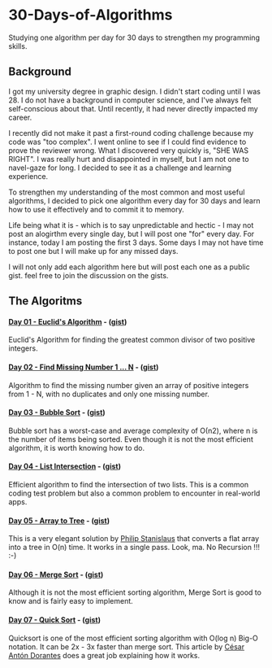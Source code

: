 # 30-Days-of-Algorithms
Studying one algorithm per day for 30 days to strengthen my programming skills.

## Background
I got my university degree in graphic design. I didn't start coding until I was 28. I do not have a background in computer science, and I've always felt self-conscious about that. Until recently, it had never directly impacted my career. 

I recently did not make it past a first-round coding challenge because my code was "too complex". I went online to see if I could find evidence to prove the reviewer wrong. What I discovered very quickly is, "SHE WAS RIGHT".  I was really hurt and disappointed in myself, but I am not one to navel-gaze for long. I decided to see it as a challenge and learning experience. 

To strengthen my understanding of the most common and most useful algorithms, I decided to pick one algorithm every day for 30 days and learn how to use it effectively and to commit it to memory. 

Life being what it is - which is to say unpredictable and hectic - I may not post an alogirthm every single day, but I will post one "for" every day. For instance, today I am posting the first 3 days. Some days I may not have time to post one but I will make up for any missed days.

I will not only add each algorithm here but will post each one as a public gist. feel free to join the discussion on the gists.

## The Algoritms

#### [Day 01 - Euclid's Algorithm](src/01-euclids-gcd-algorithm.js) - ([gist](https://gist.github.com/iconifyit/580d4ae1c9851bd91b3559ec848f56b0)) 
   
Euclid's Algorithm for finding the greatest common divisor of two positive integers.
   
#### [Day 02 - Find Missing Number 1 ... N](src/02-find-missing-number-1-to-n.js) - ([gist](https://gist.github.com/iconifyit/6d43593d38723fcca48b6f1807c54022))
    
Algorithm to find the missing number given an array of positive integers from 1 - N, with no duplicates and only one missing number.

#### [Day 03 - Bubble Sort](src/03-bubble-sort.js) - ([gist](https://gist.github.com/iconifyit/25d0911af55e582f9a84fc63ee871dac))

Bubble sort has a worst-case and average complexity of О(n2), where n is the number of items being sorted. Even though it is not the most efficient algorithm, it is worth knowing how to do.

#### [Day 04 - List Intersection](src/04-find-shared-items.js) - ([gist](https://gist.github.com/iconifyit/7148719444a2c3ad0616feeed2382aad))

Efficient algorithm to find the intersection of two lists. This is a common coding test problem but also a common problem to encounter in real-world apps.

#### [Day 05 - Array to Tree](src/05-array-to-tree.js) - ([gist](https://gist.github.com/iconifyit/7be16df21fe9fd6853b2aabdd976214a))

This is a very elegant solution by [Philip Stanislaus](https://github.com/philipstanislaus) that converts a flat array into a tree in O(n) time. It works in a single pass. Look, ma. No Recursion !!! :-)

#### [Day 06 - Merge Sort](src/06-merge-sort.js) - ([gist](https://gist.github.com/iconifyit/99832a8e8efdf22858bba6773eefd7ec))

Although it is not the most efficient sorting algorithm, Merge Sort is good to know and is fairly easy to implement.

#### [Day 07 - Quick Sort](src/07-quick-sort.js) - ([gist](https://gist.github.com/iconifyit/02ecccc73f00548389b7812f2bae2d23))

Quicksort is one of the most efficient sorting algorithm with O(log n) Big-O notation. It can be 2x - 3x faster than merge sort. This article by [César Antón Dorantes](https://medium.com/cesars-tech-insights/quicksort-17c5d24e7e5f) does a great job explaining how it works.